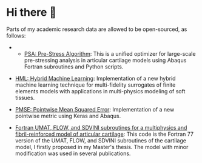 # Hi there 👋  

Parts of my academic research data are allowed to be open-sourced, as follows:

- - [PSA: Pre-Stress Algorithm](https://github.com/shayansss/psa): This is a unified optimizer for large-scale pre-stressing analysis in articular cartilage models using Abaqus Fortran subroutines and Python scripts.

- [HML: Hybrid Machine Learning](https://github.com/shayansss/hml): Implementation of a new hybrid machine learning technique for multi-fidelity surrogates of finite elements models with applications in multi-physics modeling of soft tissues.

- [PMSE: Pointwise Mean Squared Error](https://github.com/shayansss/pmse): Implementation of a new pointwise metric using Keras and Abaqus.
  
- [Fortran UMAT, FLOW, and SDVINI subroutines for a multiphysics and fibril-reinforced model of articular cartilage](https://github.com/shayansss/msc): This code is the Fortran 77 version of the UMAT, FLOW, and SDVINI subroutines of the cartilage model, I firstly proposed in my Master's thesis. The model with minor modification was used in several publications.
